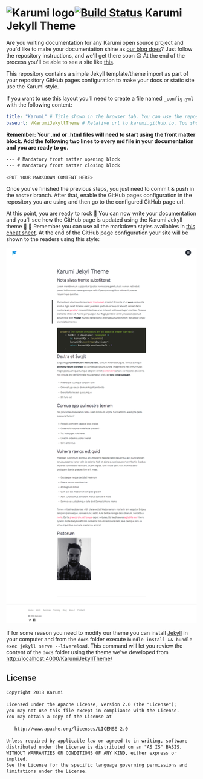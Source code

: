 # ![Karumi logo](https://cloud.githubusercontent.com/assets/858090/11626547/e5a1dc66-9ce3-11e5-908d-537e07e82090.png)[![Build Status](https://travis-ci.com/Karumi/KarumiJekyllTheme.svg?branch=master)](https://travis-ci.com/Karumi/KarumiJekyllTheme) Karumi Jekyll Theme

Are you writing documentation for any Karumi open source project and you'd like to make your documentation shine as [our blog does](https://blog.karumi.com/)? Just follow the repository instructions, and we'll get there soon :smiley: At the end of the process you'll be able to see a site like [this](https://karumi.github.io/KarumiJekyllTheme/).

This repository contains a simple Jekyll template/theme import as part of your repository GitHub pages configuration to make your docs or static site use the Karumi style.

If you want to use this layout you'll need to create a file named ``_config.yml`` with the following content:

```yml
title: "Karumi" # Title shown in the browser tab. You can use the repository name
baseurl: /KarumiJekyllTheme # Relative url to karumi.github.io. You should configure here the repository name shown as part of the GitHub URL
```

**Remember: Your .md or .html files will need to start using the front matter block. Add the following two lines to every md file in your documentation and you are ready to go.**

```
--- # Mandatory front matter opening block
--- # Mandatory front matter closing block

<PUT YOUR MARKDOWN CONTENT HERE>
```

Once you've finished the previous steps, you just need to commit & push in the ``master`` branch. After that, enable the GitHub pages configuration in the repository you are using and then go to the configured GitHub page url.

At this point, you are ready to rock :guitar: You can now write your documentation and you'll see how the GitHub page is updated using the Karumi Jekyll theme :clap: :clap: Remember you can use all the markdown styles availables in [this cheat sheet](https://github.com/adam-p/markdown-here/wiki/Markdown-Cheatsheet). At the end of the GitHub page configuration your site will be shown to the readers using this style:

![screenshot](art/screenshot.png)

If for some reason you need to modify our theme you can install [Jekyll](https://jekyllrb.com/) in your computer and from the ``docs`` folder execute ``bundle install && bundle exec jekyll serve --livereload``. This command will let you review the content of the ``docs`` folder using the theme we've developed from [http://localhost:4000/KarumiJekyllTheme/](http://localhost:4000/KarumiJekyllTheme/)

License
-------

    Copyright 2018 Karumi

    Licensed under the Apache License, Version 2.0 (the "License");
    you may not use this file except in compliance with the License.
    You may obtain a copy of the License at

       http://www.apache.org/licenses/LICENSE-2.0

    Unless required by applicable law or agreed to in writing, software
    distributed under the License is distributed on an "AS IS" BASIS,
    WITHOUT WARRANTIES OR CONDITIONS OF ANY KIND, either express or implied.
    See the License for the specific language governing permissions and
    limitations under the License.

